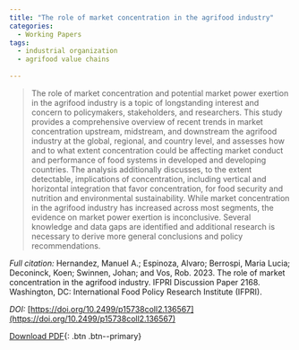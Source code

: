 ```yaml
---
title: "The role of market concentration in the agrifood industry"
categories:
  - Working Papers
tags:
  - industrial organization
  - agrifood value chains
    
---
```

> The role of market concentration and potential market power exertion in the agrifood industry is a topic of longstanding interest and concern to policymakers, stakeholders, and researchers. This study provides a comprehensive overview of recent trends in market concentration upstream, midstream, and downstream the agrifood industry at the global, regional, and country level, and assesses how and to what extent concentration could be affecting market conduct and performance of food systems in developed and developing countries. The analysis additionally discusses, to the extent detectable, implications of concentration, including vertical and horizontal integration that favor concentration, for food security and nutrition and environmental sustainability. While market concentration in the agrifood industry has increased across most segments, the evidence on market power exertion is inconclusive. Several knowledge and data gaps are identified and additional research is necessary to derive more general conclusions and policy recommendations.

*Full citation:* Hernandez, Manuel A.; Espinoza, Alvaro; Berrospi, Maria Lucia; Deconinck, Koen; Swinnen, Johan; and Vos, Rob. 2023. The role of market concentration in the agrifood industry. IFPRI Discussion Paper 2168. Washington, DC: International Food Policy Research Institute (IFPRI). 

*DOI:* [https://doi.org/10.2499/p15738coll2.136567](https://doi.org/10.2499/p15738coll2.136567)

[Download PDF](https://ebrary.ifpri.org/utils/getfile/collection/p15738coll2/id/136567/filename/136780.pdf){: .btn .btn--primary}




